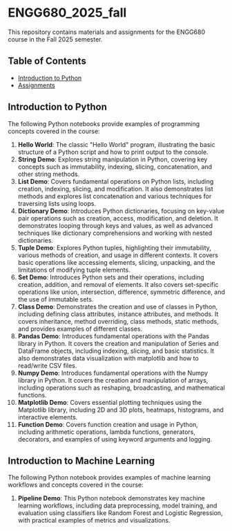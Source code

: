# ENGG680_2025_fall
This repository contains materials and assignments for the ENGG680 course in the Fall 2025 semester.

## Table of Contents
- [Introduction to Python](#introduction-to-python)
- [Assignments](#assignments)

## Introduction to Python

The following Python notebooks provide examples of programming concepts covered in the course:
1. **Hello World**: The classic "Hello World" program, illustrating the basic structure of a Python script and how to print output to the console.
2. **String Demo**: Explores string manipulation in Python, covering key concepts such as immutability, indexing, slicing, concatenation, and other string methods.
3. **List Demo**: Covers fundamental operations on Python lists, including creation, indexing, slicing, and modification. It also demonstrates list methods and explores list concatenation and various techniques for traversing lists using loops.
4. **Dictionary Demo**: Introduces Python dictionaries, focusing on key-value pair operations such as creation, access, modification, and deletion. It demonstrates looping through keys and values, as well as advanced techniques like dictionary comprehensions and working with nested dictionaries.
5. **Tuple Demo**: Explores Python tuples, highlighting their immutability, various methods of creation, and usage in different contexts. It covers basic operations like accessing elements, slicing, unpacking, and the limitations of modifying tuple elements.
6. **Set Demo**: Introduces Python sets and their operations, including creation, addition, and removal of elements. It also covers set-specific operations like union, intersection, difference, symmetric difference, and the use of immutable sets.
7. **Class Demo**: Demonstrates the creation and use of classes in Python, including defining class attributes, instance attributes, and methods. It covers inheritance, method overriding, class methods, static methods, and provides examples of different classes.
8. **Pandas Demo**: Introduces fundamental operations with the Pandas library in Python. It covers the creation and manipulation of Series and DataFrame objects, including indexing, slicing, and basic statistics. It also demonstrates data visualization with matplotlib and how to read/write CSV files.
9. **Numpy Demo**: Introduces fundamental operations with the Numpy library in Python. It covers the creation and manipulation of arrays, including operations such as reshaping, broadcasting, and mathematical functions.
10. **Matplotlib Demo**: Covers essential plotting techniques using the Matplotlib library, including 2D and 3D plots, heatmaps, histograms, and interactive elements.
11. **Function Demo**: Covers function creation and usage in Python, including arithmetic operations, lambda functions, generators, decorators, and examples of using keyword arguments and logging.

## Introduction to Machine Learning

The following Python notebook provides examples of machine learning workflows and concepts covered in the course:
1. **Pipeline Demo**: This Python notebook demonstrates key machine learning workflows, including data preprocessing, model training, and evaluation using classifiers like Random Forest and Logistic Regression, with practical examples of metrics and visualizations.
